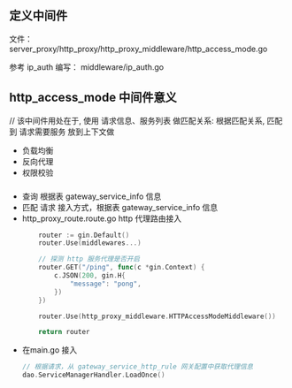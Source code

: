 ## 定义中间件

文件： server_proxy/http_proxy/http_proxy_middleware/http_access_mode.go

参考 ip_auth 编写： middleware/ip_auth.go

## http_access_mode 中间件意义

// 该中间件用处在于, 使用 请求信息、服务列表 做匹配关系: 
根据匹配关系, 匹配到 请求需要服务 放到上下文做
- 负载均衡
- 反向代理
- 权限校验


### 
- 查询 根据表 gateway_service_info 信息
- 匹配 请求 接入方式，根据表 gateway_service_info 信息
- http_proxy_route.route.go http 代理路由接入
    ```go
    	router := gin.Default()
    	router.Use(middlewares...)
    
    	// 探测 http 服务代理是否开启
    	router.GET("/ping", func(c *gin.Context) {
    		c.JSON(200, gin.H{
    			"message": "pong",
    		})
    	})
    
    	router.Use(http_proxy_middleware.HTTPAccessModeMiddleware())
    
    	return router
    ```
- 在main.go 接入
    ```go
    // 根据请求，从 gateway_service_http_rule 网关配置中获取代理信息
    dao.ServiceManagerHandler.LoadOnce()
    ```
